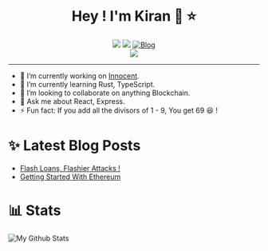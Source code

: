 <div align="center">

# Hey ! I'm Kiran :wave: :star:

[<img src="https://img.shields.io/badge/twitter-%231DA1F2.svg?&style=for-the-badge&logo=twitter&logoColor=white" />](https://twitter.com/Y0ungb100d21)
[<img src="https://img.shields.io/badge/linkedin-%230077B5.svg?&style=for-the-badge&logo=linkedin&logoColor=white" />](https://www.linkedin.com/in/kiranravihegde/)
[![Blog][BlogBadge]][BlogURL]
<br/>
<img src="https://profile-counter.glitch.me/HankiGreed/count.svg" />
</div>

---

- 🔭 I’m currently working on [Innocent](https://github.com/HankiGreed/Innocent).
- 🌱 I’m currently learning Rust, TypeScript.
- 👯 I’m looking to collaborate on anything Blockchain.
- 💬 Ask me about React, Express.
- ⚡ Fun fact: If you add all the divisors of 1 - 9, You get 69 :laughing: ! 

# :sparkles: Latest Blog Posts
<!-- BLOG-POST-LIST:START -->
- [Flash Loans, Flashier Attacks !](http://blogchain.wtf/post/flash-loans-flashier-attacks/)
- [Getting Started With Ethereum](http://blogchain.wtf/post/getting-started-with-ethereum/)
<!-- BLOG-POST-LIST:END -->

# :bar_chart: Stats 

![My Github Stats](https://github-readme-stats.vercel.app/api?username=HankiGreed&show_icons=true&title_color=fff&icon_color=79ff97&text_color=9f9f9f&bg_color=151515)


[BlogBadge]: https://img.shields.io/static/v1?label=MY&message=BLOG&style=for-the-badge&logo=ethereum&color=blue
[BlogURL]: https://blogchain.wtf
